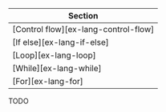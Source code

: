 | Section |
|--------|
| [Control flow][ex-lang-control-flow] |
| [If else][ex-lang-if-else] |
| [Loop][ex-lang-loop] |
| [While][ex-lang-while] |
| [For][ex-lang-for] |

<div class="hidden">
TODO
</div>

